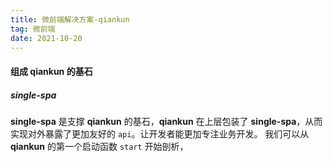 ```yaml
---
title: 微前端解决方案-qiankun
tag: 微前端
date: 2021-10-20
---
```


#### 组成 qiankun 的基石

##### single-spa

**single-spa** 是支撑 **qiankun** 的基石，**qiankun** 在上层包装了 **single-spa**，从而实现对外暴露了更加友好的 `api`。让开发者能更加专注业务开发。
我们可以从 **qiankun** 的第一个启动函数 `start` 开始剖析，



